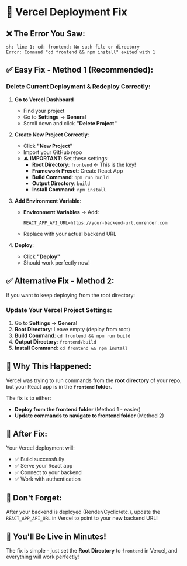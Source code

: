 # 🔧 Vercel Deployment Fix

## ❌ The Error You Saw:
```
sh: line 1: cd: frontend: No such file or directory
Error: Command "cd frontend && npm install" exited with 1
```

## ✅ **Easy Fix - Method 1 (Recommended):**

### Delete Current Deployment & Redeploy Correctly:

1. **Go to Vercel Dashboard**
   - Find your project
   - Go to **Settings** → **General**
   - Scroll down and click **"Delete Project"**

2. **Create New Project Correctly**:
   - Click **"New Project"**
   - Import your GitHub repo
   - **⚠️ IMPORTANT**: Set these settings:
     - **Root Directory**: `frontend` ← This is the key!
     - **Framework Preset**: Create React App
     - **Build Command**: `npm run build`
     - **Output Directory**: `build`
     - **Install Command**: `npm install`

3. **Add Environment Variable**:
   - **Environment Variables** → Add:
     ```
     REACT_APP_API_URL=https://your-backend-url.onrender.com
     ```
   - Replace with your actual backend URL

4. **Deploy**:
   - Click **"Deploy"**
   - Should work perfectly now!

## ✅ **Alternative Fix - Method 2:**

If you want to keep deploying from the root directory:

### Update Your Vercel Project Settings:
1. Go to **Settings** → **General**
2. **Root Directory**: Leave empty (deploy from root)
3. **Build Command**: `cd frontend && npm run build`
4. **Output Directory**: `frontend/build`
5. **Install Command**: `cd frontend && npm install`

## 🎯 **Why This Happened:**

Vercel was trying to run commands from the **root directory** of your repo, but your React app is in the **`frontend` folder**. 

The fix is to either:
- **Deploy from the frontend folder** (Method 1 - easier)
- **Update commands to navigate to frontend folder** (Method 2)

## 🚀 **After Fix:**

Your Vercel deployment will:
- ✅ Build successfully
- ✅ Serve your React app
- ✅ Connect to your backend
- ✅ Work with authentication

## 🔗 **Don't Forget:**

After your backend is deployed (Render/Cyclic/etc.), update the `REACT_APP_API_URL` in Vercel to point to your new backend URL!

## 🎉 **You'll Be Live in Minutes!**

The fix is simple - just set the **Root Directory** to `frontend` in Vercel, and everything will work perfectly!
